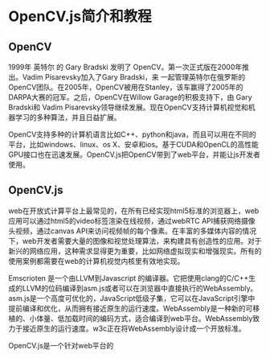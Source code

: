 # OpenCV.js简介和教程

## OpenCV

1999年 英特尔 的 Gary Bradski 发明了 OpenCV。第一次正式版在2000年推出。Vadim Pisarevsky加入了Gary Bradski，来 一起管理英特尔在俄罗斯的OpenCV团队。在2005年，OpenCV被用在Stanley，该车赢得了2005年的DARPA大赛的冠军。之后，OpenCV在Willow Garage的积极支持下，由 Gary Bradski和 Vadim Pisarevsky领导继续发展。现在OpenCV支持计算机视觉和机器学习的多种算法，并且日益扩展。

OpenCV支持多种的计算机语言比如C++、python和java，而且可以用在不同的平台，比如windows、linux、os X、安卓和ios。基于CUDA和OpenCL的高性能GPU接口也在迅速发展。OpenCV.js把OpenCV带到了web平台，并能让js开发者使用。

## OpenCV.js

web在开放式计算平台上最常见的，在所有已经实现html5标准的浏览器上，web应用可以通过html5的video标签渲染在线视频，通过webRTC API捕获网络摄像头视频，通过canvas API来访问视频帧的每个像素。在丰富的多媒体内容的情况下，web开发者需要大量的图像和视觉处理算法，来构建具有创造性的应用。对于新兴的网络应用，这种需求显得更为重要，比如网络虚拟现实和增强现实。所有的使用案例都需要在web的计算机视觉内核里有效地实现。

Emscrioten 是一个由LLVM到Javascript 的编译器。它把使用clang的C/C++生成的LLVM的位码编译到asm.js或者可以在浏览器中直接执行的WebAssembly。asm.js是一个高度可优化的，JavaScript低级子集，它可以在JavaScript引擎中提前编译和优化，从而拥有接近原生的运行速度。WebAssembly是一种新的可移植的、小体量、低加载时间的编码方式，适合编译到web平台。WebAssembly致力于接近原生的运行速度。w3c正在将WebAssembly设计成一个开放标准。

OpenCV.js是一个针对web平台的
